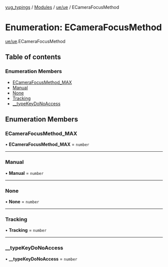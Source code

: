 [yug_typings](../README.md) / [Modules](../modules.md) / [ue/ue](../modules/ue_ue.md) / ECameraFocusMethod

# Enumeration: ECameraFocusMethod

[ue/ue](../modules/ue_ue.md).ECameraFocusMethod

## Table of contents

### Enumeration Members

- [ECameraFocusMethod\_MAX](ue_ue.ECameraFocusMethod.md#ecamerafocusmethod_max)
- [Manual](ue_ue.ECameraFocusMethod.md#manual)
- [None](ue_ue.ECameraFocusMethod.md#none)
- [Tracking](ue_ue.ECameraFocusMethod.md#tracking)
- [\_\_typeKeyDoNoAccess](ue_ue.ECameraFocusMethod.md#__typekeydonoaccess)

## Enumeration Members

### ECameraFocusMethod\_MAX

• **ECameraFocusMethod\_MAX** = `number`

___

### Manual

• **Manual** = `number`

___

### None

• **None** = `number`

___

### Tracking

• **Tracking** = `number`

___

### \_\_typeKeyDoNoAccess

• **\_\_typeKeyDoNoAccess** = `number`
